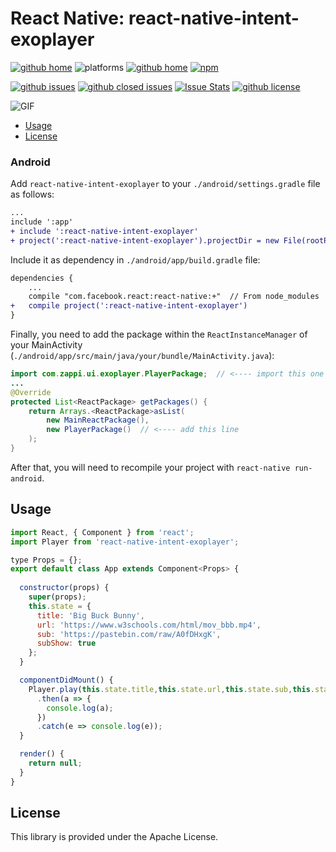 # React Native: react-native-intent-exoplayer

[![github home](http://img.shields.io/npm/v/react-native-intent-exoplayer.svg?style=flat)](https://www.npmjs.com/package/react-native-intent-exoplayer)
![platforms](https://img.shields.io/badge/platforms-Android-brightgreen.svg?style=flat&colorB=191A17)
[![github home](https://img.shields.io/badge/gaetanozappi-react--native--intent--exoplayer-blue.svg?style=flat)](https://github.com/gaetanozappi/react-native-intent-exoplayer)
[![npm](https://img.shields.io/npm/dm/react-native-exoplayer-player.svg?style=flat&colorB=007ec6)](https://www.npmjs.com/package/react-native-intent-exoplayer)

[![github issues](https://img.shields.io/github/issues/gaetanozappi/react-native-intent-exoplayer.svg?style=flat)](https://github.com/gaetanozappi/react-native-intent-exoplayer/issues)
[![github closed issues](https://img.shields.io/github/issues-closed/gaetanozappi/react-native-intent-exoplayer.svg?style=flat&colorB=44cc11)](https://github.com/gaetanozappi/react-native-intent-exoplayer/issues?q=is%3Aissue+is%3Aclosed)
[![Issue Stats](https://img.shields.io/issuestats/i/github/gaetanozappi/react-native-intent-exoplayer.svg?style=flat&colorB=44cc11)](http://github.com/gaetanozappi/react-native-intent-exoplayer/issues)
[![github license](https://img.shields.io/github/license/gaetanozappi/react-native-intent-exoplayer.svg)]()

![GIF](screenshot/exoplayer-ui.gif)

-   [Usage](#usage)
-   [License](#license)

### Android

Add `react-native-intent-exoplayer` to your `./android/settings.gradle` file as follows:

```diff
...
include ':app'
+ include ':react-native-intent-exoplayer'
+ project(':react-native-intent-exoplayer').projectDir = new File(rootProject.projectDir, '../node_modules/react-native-intent-exoplayer/android/app')
```

Include it as dependency in `./android/app/build.gradle` file:

```diff
dependencies {
    ...
    compile "com.facebook.react:react-native:+"  // From node_modules
+   compile project(':react-native-intent-exoplayer')
}
```

Finally, you need to add the package within the `ReactInstanceManager` of your
MainActivity (`./android/app/src/main/java/your/bundle/MainActivity.java`):

```java
import com.zappi.ui.exoplayer.PlayerPackage;  // <---- import this one
...
@Override
protected List<ReactPackage> getPackages() {
    return Arrays.<ReactPackage>asList(
        new MainReactPackage(),
        new PlayerPackage()  // <---- add this line
    );
}
```

After that, you will need to recompile
your project with `react-native run-android`.

## Usage

```javascript
import React, { Component } from 'react';
import Player from 'react-native-intent-exoplayer';

type Props = {};
export default class App extends Component<Props> {
  
  constructor(props) {
    super(props);
    this.state = {
      title: 'Big Buck Bunny',
      url: 'https://www.w3schools.com/html/mov_bbb.mp4',
      sub: 'https://pastebin.com/raw/A0fDHxgK',
      subShow: true
    };
  }

  componentDidMount() {
    Player.play(this.state.title,this.state.url,this.state.sub,this.state.subShow)
      .then(a => {
        console.log(a);
      })
      .catch(e => console.log(e));
  }

  render() {
    return null;
  }
}
```

## License
This library is provided under the Apache License.
